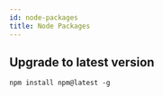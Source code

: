 ```yaml
---
id: node-packages
title: Node Packages
---
```


<i class='fab fa-npm fa-5x'></i>

## Upgrade to latest version

`npm install npm@latest -g`
